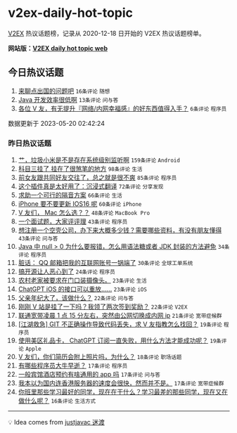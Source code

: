 # v2ex-daily-hot-topic

[V2EX](https://www.v2ex.com/) 热议话题榜，记录从 2020-12-18 日开始的 V2EX 热议话题榜单。

**网站版：[V2EX daily hot topic web](https://boojack.github.io/v2ex-daily-hot-topic-web/)**

## 今日热议话题

<!-- TODAY BEGIN -->

1. [来聊点出国的问题吧](https://www.v2ex.com/t/941463) `16条评论` `随想`
1. [Java 开发效率很低啊](https://www.v2ex.com/t/941452) `13条评论` `问与答`
1. [各位 V 友，有无提升『网络/内网幸福感』的好东西值得入手？](https://www.v2ex.com/t/941458) `6条评论` `程序员`

数据更新于 2023-05-20 02:42:24

<!-- TODAY END -->

### 昨日热议话题

<!-- YESTERDAY BEGIN -->

1. [艹，垃圾小米是不是存在系统级别监听啊](https://www.v2ex.com/t/941185) `159条评论` `Android`
1. [科目三挂了 挂在了很煞笔的地方](https://www.v2ex.com/t/941203) `98条评论` `生活`
1. [前女友跟共同好友交往了，总之就是很不爽](https://www.v2ex.com/t/941242) `85条评论` `程序员`
1. [这个插件真是太好用了：沉浸式翻译](https://www.v2ex.com/t/941217) `72条评论` `分享发现`
1. [求助一个可行的隔音方案](https://www.v2ex.com/t/941237) `66条评论` `生活`
1. [iPhone 要不要更新 IOS16 呢](https://www.v2ex.com/t/941238) `60条评论` `iPhone`
1. [V 友们， Mac 怎么选？？](https://www.v2ex.com/t/941193) `48条评论` `MacBook Pro`
1. [一个面试题，大家评评理](https://www.v2ex.com/t/941363) `43条评论` `程序员`
1. [想注册一个空壳公司，办下来大概多少钱？需要哪些资料，有没有朋友懂得](https://www.v2ex.com/t/941197) `43条评论` `问与答`
1. [Java 中 null > 0 为什么要报错，怎么用语法糖或者 JDK 封装的方法避免](https://www.v2ex.com/t/941309) `34条评论` `程序员`
1. [脏话： QQ 邮箱把我的互联网账号一锅端了](https://www.v2ex.com/t/941408) `30条评论` `全球工单系统`
1. [搞开源让人恶心到了](https://www.v2ex.com/t/941357) `24条评论` `程序员`
1. [农村老家被要求在门口装摄像头。](https://www.v2ex.com/t/941336) `23条评论` `生活`
1. [ChatGPT iOS 的接口可以重放……](https://www.v2ex.com/t/941230) `23条评论` `iOS`
1. [父亲年纪大了，该做什么？](https://www.v2ex.com/t/941341) `22条评论` `问与答`
1. [刚刚 V 站是挂了一下吗？我领了两次签到奖励？](https://www.v2ex.com/t/941192) `22条评论` `V2EX`
1. [联通宽带凌晨 1 点 15 分左右，突然由公网切换成内网 ip](https://www.v2ex.com/t/941160) `21条评论` `宽带症候群`
1. [[江湖救急] GIT 不正确操作导致代码丢失，求 V 友指教怎么找回？](https://www.v2ex.com/t/941333) `19条评论` `程序员`
1. [使用美区礼品卡， ChatGPT 订阅一直失败，用什么方法才能成功呢？](https://www.v2ex.com/t/941327) `19条评论` `Apple`
1. [V 友们，你们简历会附上照片吗，为什么？](https://www.v2ex.com/t/941219) `18条评论` `职场话题`
1. [有哪些程序员大牛早逝？](https://www.v2ex.com/t/941353) `17条评论` `程序员`
1. [一般宾馆酒店预约有啥通用的 app 吗](https://www.v2ex.com/t/941345) `17条评论` `问与答`
1. [我本以为国内连香港服务器的速度会很快，然而并不是。](https://www.v2ex.com/t/941289) `17条评论` `宽带症候群`
1. [你班里那些学习最好的同学，现在在干什么？学习最差的那些同学，现在又在做什么呢？](https://www.v2ex.com/t/941356) `16条评论` `生活方式`

<!-- YESTERDAY END -->

---

💡 Idea comes from [justjavac 迷渡](https://github.com/justjavac/)
